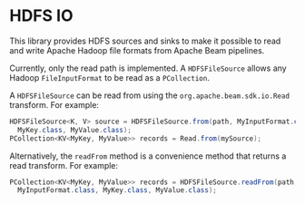 # HDFS IO

This library provides HDFS sources and sinks to make it possible to read and
write Apache Hadoop file formats from Apache Beam pipelines.

Currently, only the read path is implemented. A `HDFSFileSource` allows any
Hadoop `FileInputFormat` to be read as a `PCollection`.

A `HDFSFileSource` can be read from using the
`org.apache.beam.sdk.io.Read` transform. For example:

```java
HDFSFileSource<K, V> source = HDFSFileSource.from(path, MyInputFormat.class,
  MyKey.class, MyValue.class);
PCollection<KV<MyKey, MyValue>> records = Read.from(mySource);
```

Alternatively, the `readFrom` method is a convenience method that returns a read
transform. For example:

```java
PCollection<KV<MyKey, MyValue>> records = HDFSFileSource.readFrom(path,
  MyInputFormat.class, MyKey.class, MyValue.class);
```
